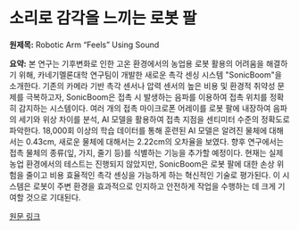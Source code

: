 # 소리로 감각을 느끼는 로봇 팔

**원제목:** Robotic Arm “Feels” Using Sound

**요약:** 본 연구는 기후변화로 인한 고온 환경에서의 농업용 로봇 활용의 어려움을 해결하기 위해,  카네기멜론대학 연구팀이 개발한 새로운 촉각 센싱 시스템 "SonicBoom"을 소개한다. 기존의 카메라 기반 촉각 센서나 압력 센서의 높은 비용 및 환경적 취약성 문제를 극복하고자, SonicBoom은 접촉 시 발생하는 음파를 이용하여 접촉 위치를 정확히 감지하는 시스템이다.  여러 개의 접촉 마이크로폰 어레이를 로봇 팔에 내장하여 음파의 세기와 위상 차이를 분석,  AI 모델을 활용하여 접촉 지점을 센티미터 수준의 정확도로 파악한다.  18,000회 이상의 학습 데이터를 통해 훈련된 AI 모델은 알려진 물체에 대해서는 0.43cm,  새로운 물체에 대해서는 2.22cm의 오차율을 보였다.  향후 연구에서는  접촉 물체의 종류(잎, 가지, 줄기 등)를 식별하는 기능을 추가할 예정이다.  현재는 실제 농업 환경에서의 테스트는 진행되지 않았지만,  SonicBoom은 로봇 팔에 대한 손상 위험을 줄이고 비용 효율적인 촉각 센싱을 가능하게 하는 혁신적인 기술로 평가된다.  이 시스템은 로봇이 주변 환경을 효과적으로 인지하고 안전하게 작업을 수행하는 데 크게 기여할 것으로 기대된다.

[원문 링크](https://spectrum.ieee.org/farm-robots-sound-based-sensing)
